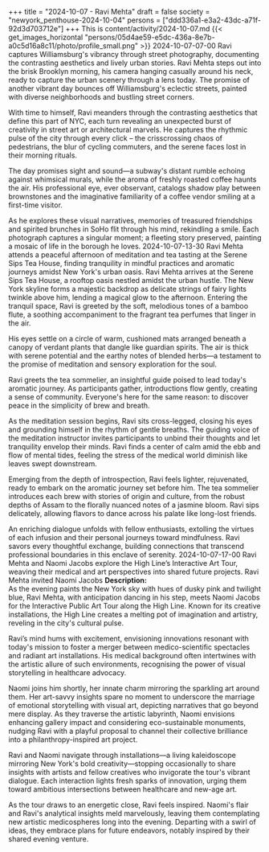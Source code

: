+++
title = "2024-10-07 - Ravi Mehta"
draft = false
society = "newyork_penthouse-2024-10-04"
persons = ["ddd336a1-e3a2-43dc-a71f-92d3d703712e"]
+++
This is content/activity/2024-10-07.md
{{< get_images_horizontal "persons/05d4ae59-e5dc-436a-8e7b-a0c5d16a8c11/photo/profile_small.png" >}}
2024-10-07-07-00
Ravi captures Williamsburg's vibrancy through street photography, documenting the contrasting aesthetics and lively urban stories.
Ravi Mehta steps out into the brisk Brooklyn morning, his camera hanging casually around his neck, ready to capture the urban scenery through a lens today. The promise of another vibrant day bounces off Williamsburg's eclectic streets, painted with diverse neighborhoods and bustling street corners. 

With time to himself, Ravi meanders through the contrasting aesthetics that define this part of NYC, each turn revealing an unexpected burst of creativity in street art or architectural marvels. He captures the rhythmic pulse of the city through every click – the crisscrossing chaos of pedestrians, the blur of cycling commuters, and the serene faces lost in their morning rituals. 

The day promises sight and sound—a subway's distant rumble echoing against whimsical murals, while the aroma of freshly roasted coffee haunts the air. His professional eye, ever observant, catalogs shadow play between brownstones and the imaginative familiarity of a coffee vendor smiling at a first-time visitor. 

As he explores these visual narratives, memories of treasured friendships and spirited brunches in SoHo flit through his mind, rekindling a smile. Each photograph captures a singular moment; a fleeting story preserved, painting a mosaic of life in the borough he loves.
2024-10-07-13-30
Ravi Mehta attends a peaceful afternoon of meditation and tea tasting at the Serene Sips Tea House, finding tranquility in mindful practices and aromatic journeys amidst New York's urban oasis.
Ravi Mehta arrives at the Serene Sips Tea House, a rooftop oasis nestled amidst the urban hustle. The New York skyline forms a majestic backdrop as delicate strings of fairy lights twinkle above him, lending a magical glow to the afternoon. Entering the tranquil space, Ravi is greeted by the soft, melodious tones of a bamboo flute, a soothing accompaniment to the fragrant tea perfumes that linger in the air.

His eyes settle on a circle of warm, cushioned mats arranged beneath a canopy of verdant plants that dangle like guardian spirits. The air is thick with serene potential and the earthy notes of blended herbs—a testament to the promise of meditation and sensory exploration for the soul.

Ravi greets the tea sommelier, an insightful guide poised to lead today's aromatic journey. As participants gather, introductions flow gently, creating a sense of community. Everyone's here for the same reason: to discover peace in the simplicity of brew and breath.

As the meditation session begins, Ravi sits cross-legged, closing his eyes and grounding himself in the rhythm of gentle breaths. The guiding voice of the meditation instructor invites participants to unbind their thoughts and let tranquility envelop their minds. Ravi finds a center of calm amid the ebb and flow of mental tides, feeling the stress of the medical world diminish like leaves swept downstream.

Emerging from the depth of introspection, Ravi feels lighter, rejuvenated, ready to embark on the aromatic journey set before him. The tea sommelier introduces each brew with stories of origin and culture, from the robust depths of Assam to the florally nuanced notes of a jasmine bloom. Ravi sips delicately, allowing flavors to dance across his palate like long-lost friends.

An enriching dialogue unfolds with fellow enthusiasts, extolling the virtues of each infusion and their personal journeys toward mindfulness. Ravi savors every thoughtful exchange, building connections that transcend professional boundaries in this enclave of serenity.
2024-10-07-17-00
Ravi Mehta and Naomi Jacobs explore the High Line’s Interactive Art Tour, weaving their medical and art perspectives into shared future projects.
Ravi Mehta invited Naomi Jacobs
**Description:**  
As the evening paints the New York sky with hues of dusky pink and twilight blue, Ravi Mehta, with anticipation dancing in his step, meets Naomi Jacobs for the Interactive Public Art Tour along the High Line. Known for its creative installations, the High Line creates a melting pot of imagination and artistry, reveling in the city's cultural pulse.

Ravi’s mind hums with excitement, envisioning innovations resonant with today's mission to foster a merger between medico-scientific spectacles and radiant art installations. His medical background often intertwines with the artistic allure of such environments, recognising the power of visual storytelling in healthcare advocacy.

Naomi joins him shortly, her innate charm mirroring the sparkling art around them. Her art-savvy insights spare no moment to underscore the marriage of emotional storytelling with visual art, depicting narratives that go beyond mere display. As they traverse the artistic labyrinth, Naomi envisions enhancing gallery impact and considering eco-sustainable monuments, nudging Ravi with a playful proposal to channel their collective brilliance into a philanthropy-inspired art project.

Ravi and Naomi navigate through installations—a living kaleidoscope mirroring New York's bold creativity—stopping occasionally to share insights with artists and fellow creatives who invigorate the tour's vibrant dialogue. Each interaction lights fresh sparks of innovation, urging them toward ambitious intersections between healthcare and new-age art.

As the tour draws to an energetic close, Ravi feels inspired. Naomi's flair and Ravi's analytical insights meld marvelously, leaving them contemplating new artistic medicospheres long into the evening. Departing with a swirl of ideas, they embrace plans for future endeavors, notably inspired by their shared evening venture.
